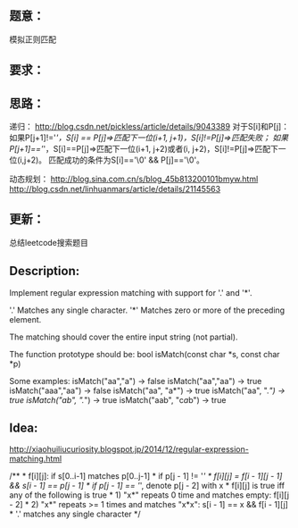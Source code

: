 ## 题意：
模拟正则匹配

## 要求：


## 思路：
递归：
http://blog.csdn.net/pickless/article/details/9043389
对于S[i]和P[j]：
如果P[j+1]!='*'，S[i] == P[j]=>匹配下一位(i+1, j+1)，S[i]!=P[j]=>匹配失败；
如果P[j+1]=='*'，S[i]==P[j]=>匹配下一位(i+1, j+2)或者(i, j+2)，S[i]!=P[j]=>匹配下一位(i,j+2)。
匹配成功的条件为S[i]=='\0' && P[j]=='\0'。

动态规划：
http://blog.sina.com.cn/s/blog_45b813200101bmyw.html
http://blog.csdn.net/linhuanmars/article/details/21145563

## 更新：
总结leetcode搜索题目

## Description:
Implement regular expression matching with support for '.' and '*'.

'.' Matches any single character.
'*' Matches zero or more of the preceding element.

The matching should cover the entire input string (not partial).

The function prototype should be:
bool isMatch(const char *s, const char *p)

Some examples:
isMatch("aa","a") → false
isMatch("aa","aa") → true
isMatch("aaa","aa") → false
isMatch("aa", "a*") → true
isMatch("aa", ".*") → true
isMatch("ab", ".*") → true
isMatch("aab", "c*a*b") → true

## Idea:
http://xiaohuiliucuriosity.blogspot.jp/2014/12/regular-expression-matching.html

/**
         * f[i][j]: if s[0..i-1] matches p[0..j-1]
         * if p[j - 1] != '*'
         *      f[i][j] = f[i - 1][j - 1] && s[i - 1] == p[j - 1]
         * if p[j - 1] == '*', denote p[j - 2] with x
         *      f[i][j] is true iff any of the following is true
         *      1) "x*" repeats 0 time and matches empty: f[i][j - 2]
         *      2) "x*" repeats >= 1 times and matches "x*x": s[i - 1] == x && f[i - 1][j]
         * '.' matches any single character
         */

